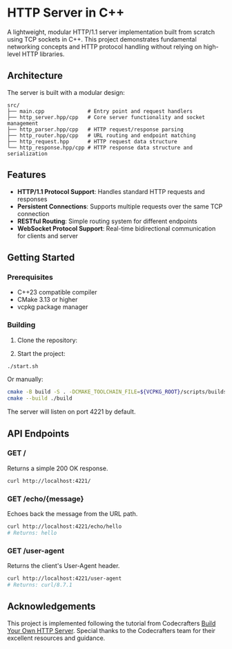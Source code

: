 # HTTP Server in C++

A lightweight, modular HTTP/1.1 server implementation built from scratch using TCP sockets in C++. This project demonstrates fundamental networking concepts and HTTP protocol handling without relying on high-level HTTP libraries.

## Architecture

The server is built with a modular design:

```
src/
├── main.cpp              # Entry point and request handlers
├── http_server.hpp/cpp   # Core server functionality and socket management
├── http_parser.hpp/cpp   # HTTP request/response parsing
├── http_router.hpp/cpp   # URL routing and endpoint matching
├── http_request.hpp      # HTTP request data structure
└── http_response.hpp/cpp # HTTP response data structure and serialization
```

## Features

- **HTTP/1.1 Protocol Support**: Handles standard HTTP requests and responses
- **Persistent Connections**: Supports multiple requests over the same TCP connection
- **RESTful Routing**: Simple routing system for different endpoints
- **WebSocket Protocol Support**: Real-time bidirectional communication for clients and server

## Getting Started

### Prerequisites

- C++23 compatible compiler
- CMake 3.13 or higher
- vcpkg package manager

### Building

1. Clone the repository:

2. Start the project:
```bash
./start.sh
```

Or manually:
```bash
cmake -B build -S . -DCMAKE_TOOLCHAIN_FILE=${VCPKG_ROOT}/scripts/buildsystems/vcpkg.cmake
cmake --build ./build
```

The server will listen on port 4221 by default.

## API Endpoints

### GET /
Returns a simple 200 OK response.

```bash
curl http://localhost:4221/
```

### GET /echo/{message}
Echoes back the message from the URL path.

```bash
curl http://localhost:4221/echo/hello
# Returns: hello
```

### GET /user-agent
Returns the client's User-Agent header.

```bash
curl http://localhost:4221/user-agent
# Returns: curl/8.7.1
```

## Acknowledgements

This project is implemented following the tutorial from Codecrafters [Build Your Own HTTP Server](https://app.codecrafters.io/courses/http-server/overview). Special thanks to the Codecrafters team for their excellent resources and guidance.